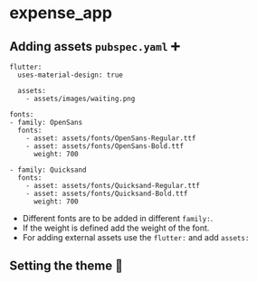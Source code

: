 # expense_app
## Adding assets `pubspec.yaml` ➕
```
flutter:
  uses-material-design: true
 
  assets:
    - assets/images/waiting.png  

fonts:
- family: OpenSans
  fonts:
    - asset: assets/fonts/OpenSans-Regular.ttf
    - asset: assets/fonts/OpenSans-Bold.ttf
      weight: 700

- family: Quicksand
  fonts:
    - asset: assets/fonts/Quicksand-Regular.ttf
    - asset: assets/fonts/Quicksand-Bold.ttf
      weight: 700
```
- Different fonts are to be added in different `family:`.
- If the weight is defined add the weight of the font.
- For adding external assets use the `flutter:` and add `assets:`

## Setting the theme 👗
